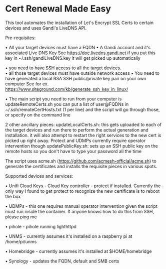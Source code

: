 # Cert Renewal Made Easy


This tool automates the installation of Let's Encrypt SSL Certs to certain devices and uses Gandi's LiveDNS API.


Pre-requisites:

• All your target devices must have a FQDN
• A Gandi account and it's associated Live DNS Key
	See https://doc.livedns.gandi.net
	if you put this key in ~/.ssh/gandiLiveDNS.key it will get picked up automatically
	
• you need to have SSH access to all the target devices.  
• all those target devices must have outside network access
• You need to have generated a local RSA SSH public/private key pair on your own computer 
	See for ex. https://www.siteground.com/kb/generate_ssh_key_in_linux/


• The main script you need to run from your computer is updateRemoteCerts.sh
	 you can put a list of user@FQDNs in ~/.ssh/remoteCertHosts.txt (1 per line) and the script will go through those, or specify on the command line

2 other ancillary pieces:
	updateLocalCerts.sh: this gets uploaded to each of the target devices and run there to perform the actual generation and installation. 
		it will also attempt to restart the right services to the new cert is picked up right away. Protect and UDMPs currently require operator intervention though
	updatePublicKey.sh: sets up an SSH public key on the remote hosts so you don't have to type your password all the time


The script uses acme.sh (https://github.com/acmesh-official/acme.sh) to generate the certificates and installs the requisite pieces in various spots.


Supported devices and services:

• Unifi Cloud Keys
	- Cloud Key controller
	- protect if installed.  Currently the only way I found to get protect to recognize the new certificate is to reboot the box
	
• UDMPs
	- this one requires manual operator intervention given the script must run inside the container.  If anyone knows how to do this from SSH, please ping me

• pihole
	- pihole running lighthttpd

• UNMS
	- currently assumes it's installed on a raspberry pi at /home/pi/unms

• Homebridge
	- currently assumes it's installed at $HOME/homebridge

• Synology
	- updates the FQDN, default and SMB certs

